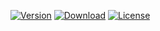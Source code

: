 [![Version](https://img.shields.io/npm/v/slim-scraper?color=blue&label=NPM&logo=npm)](https://www.npmjs.com/package/simplegrabber)
[![Download](https://img.shields.io/npm/dt/slim-scraper?color=green&label=Download&logo=NPM&logoColor=NPM)](https://www.npmjs.com/package/simplegrabber)
[![License](https://img.shields.io/npm/l/slim-scraper?label=License&logo=NPM&color=black)](https://www.npmjs.com/package/simplegrabber)